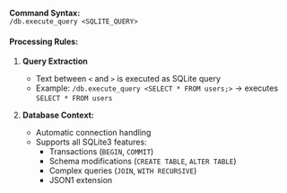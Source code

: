 **Command Syntax:**  
`/db.execute_query <SQLITE_QUERY>`

#### Processing Rules:
1. **Query Extraction**  
   - Text between `<` and `>` is executed as SQLite query  
   - Example: `/db.execute_query <SELECT * FROM users;>` → executes `SELECT * FROM users`

2. **Database Context:**
   - Automatic connection handling
   - Supports all SQLite3 features:
     - Transactions (`BEGIN`, `COMMIT`)
     - Schema modifications (`CREATE TABLE`, `ALTER TABLE`)
     - Complex queries (`JOIN`, `WITH RECURSIVE`)
     - JSON1 extension
